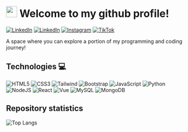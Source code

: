 # <img src="https://media.giphy.com/media/6ZSIyxazaqlCrCuRMB/giphy.gif" width="30"/> Welcome to my github profile!

<!--![Banner](banner.png)-->

<!--[![YouTube](https://img.shields.io/badge/YouTube-%23FF0000.svg?style=for-the-badge&logo=YouTube&logoColor=white)](https://www.youtube.com/@minickname)-->

[![LinkedIn](https://img.shields.io/badge/linktree-39E09B?style=for-the-badge&logo=linktree&logoColor=white)](https://linktree.esleiter.com)
[![LinkedIn](https://img.shields.io/badge/LinkedIn-0077B5?style=for-the-badge&logo=linkedin&logoColor=white)](https://www.linkedin.com/in/xesleiter/)
[![Instagram](https://img.shields.io/badge/Instagram-%23E4405F.svg?style=for-the-badge&logo=Instagram&logoColor=white)](https://www.instagram.com/xesleiter/)
[![TikTok](https://img.shields.io/badge/TikTok-%23000000.svg?style=for-the-badge&logo=TikTok&logoColor=white)](https://www.tiktok.com/@xesleiter)

A space where you can explore a portion of my programming and coding journey!

## Technologies 💻

![HTML5](https://img.shields.io/badge/html5-%23E34F26.svg?style=for-the-badge&logo=html5&logoColor=white)
![CSS3](https://img.shields.io/badge/css3-%231572B6.svg?style=for-the-badge&logo=css3&logoColor=white)
![Tailwind](https://img.shields.io/badge/Tailwind_CSS-38B2AC?style=for-the-badge&logo=tailwind-css&logoColor=white)
![Bootstrap](https://img.shields.io/badge/Bootstrap-563D7C?style=for-the-badge&logo=bootstrap&logoColor=white)
![JavaScript](https://img.shields.io/badge/javascript-%23323330.svg?style=for-the-badge&logo=javascript&logoColor=%23F7DF1E)
![Python](https://img.shields.io/badge/python-3670A0?style=for-the-badge&logo=python&logoColor=ffdd54)
![NodeJS](https://img.shields.io/badge/Node.js-43853D?style=for-the-badge&logo=node.js&logoColor=white)
![React](https://img.shields.io/badge/React-20232A?style=for-the-badge&logo=react&logoColor=61DAFB)
![Vue](https://img.shields.io/badge/Vue.js-35495E?style=for-the-badge&logo=vue.js&logoColor=4FC08D)
![MySQL](https://img.shields.io/badge/mysql-%2300f.svg?style=for-the-badge&logo=mysql&logoColor=white)
![MongoDB](https://img.shields.io/badge/MongoDB-4EA94B?style=for-the-badge&logo=mongodb&logoColor=white)

<!--![Java](https://img.shields.io/badge/java-%23ED8B00.svg?style=for-the-badge&logo=openjdk&logoColor=white)-->
<!--![Spring](https://img.shields.io/badge/spring-%236DB33F.svg?style=for-the-badge&logo=spring&logoColor=white)-->
<!--![PHP](https://img.shields.io/badge/PHP-777BB4?style=for-the-badge&logo=php&logoColor=white)-->

## Repository statistics

<!--![Esleiter GitHub stats](https://github-readme-stats.vercel.app/api?username=esleiter&show_icons=true&theme=dark)-->
![Top Langs](https://github-readme-stats.vercel.app/api/top-langs/?username=esleiter&layout=compact&theme=dark)
